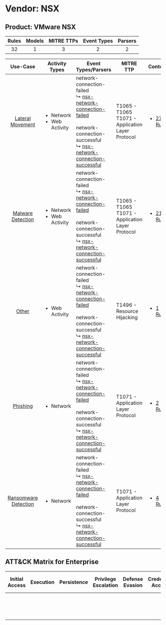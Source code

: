 Vendor: NSX
===========
Product: VMware NSX
-------------------
| Rules | Models | MITRE TTPs | Event Types | Parsers |
|:-----:|:------:|:----------:|:-----------:|:-------:|
|  32   |   1    |     3      |      2      |    2    |

|                               Use-Case                               | Activity Types                                 | Event Types/Parsers                                                                                                                                                                                                                                                      | MITRE TTP                                               | Content                                                                              |
|:--------------------------------------------------------------------:| ---------------------------------------------- | ------------------------------------------------------------------------------------------------------------------------------------------------------------------------------------------------------------------------------------------------------------------------ | ------------------------------------------------------- | ------------------------------------------------------------------------------------ |
|     [Lateral Movement](../../../UseCases/uc_lateral_movement.md)     | <ul><li>Network</li><li>Web Activity</li></ul> |  network-connection-failed<br> ↳ [nsx-network-connection-failed](Parsers/parserContent_nsx-network-connection-failed.md)<br><br> network-connection-successful<br> ↳ [nsx-network-connection-successful](Parsers/parserContent_nsx-network-connection-successful.md)<br> | T1065 - T1065<br>T1071 - Application Layer Protocol<br> | [<ul><li>27 Rules</li></ul>](Rules_Models/r_m_nsx_vmware_nsx_Lateral_Movement.md)    |
|    [Malware Detection](../../../UseCases/uc_malware_detection.md)    | <ul><li>Network</li><li>Web Activity</li></ul> |  network-connection-failed<br> ↳ [nsx-network-connection-failed](Parsers/parserContent_nsx-network-connection-failed.md)<br><br> network-connection-successful<br> ↳ [nsx-network-connection-successful](Parsers/parserContent_nsx-network-connection-successful.md)<br> | T1065 - T1065<br>T1071 - Application Layer Protocol<br> | [<ul><li>21 Rules</li></ul>](Rules_Models/r_m_nsx_vmware_nsx_Malware_Detection.md)   |
|                [Other](../../../UseCases/uc_other.md)                | <ul><li>Web Activity</li></ul>                 |  network-connection-failed<br> ↳ [nsx-network-connection-failed](Parsers/parserContent_nsx-network-connection-failed.md)<br><br> network-connection-successful<br> ↳ [nsx-network-connection-successful](Parsers/parserContent_nsx-network-connection-successful.md)<br> | T1496 - Resource Hijacking<br>                          | [<ul><li>1 Rules</li></ul>](Rules_Models/r_m_nsx_vmware_nsx_Other.md)                |
|             [Phishing](../../../UseCases/uc_phishing.md)             | <ul><li>Network</li></ul>                      |  network-connection-failed<br> ↳ [nsx-network-connection-failed](Parsers/parserContent_nsx-network-connection-failed.md)<br><br> network-connection-successful<br> ↳ [nsx-network-connection-successful](Parsers/parserContent_nsx-network-connection-successful.md)<br> | T1071 - Application Layer Protocol<br>                  | [<ul><li>2 Rules</li></ul>](Rules_Models/r_m_nsx_vmware_nsx_Phishing.md)             |
| [Ransomware Detection](../../../UseCases/uc_ransomware_detection.md) | <ul><li>Network</li></ul>                      |  network-connection-failed<br> ↳ [nsx-network-connection-failed](Parsers/parserContent_nsx-network-connection-failed.md)<br><br> network-connection-successful<br> ↳ [nsx-network-connection-successful](Parsers/parserContent_nsx-network-connection-successful.md)<br> | T1071 - Application Layer Protocol<br>                  | [<ul><li>4 Rules</li></ul>](Rules_Models/r_m_nsx_vmware_nsx_Ransomware_Detection.md) |

ATT&CK Matrix for Enterprise
----------------------------
| Initial Access | Execution | Persistence | Privilege Escalation | Defense Evasion | Credential Access | Discovery | Lateral Movement | Collection | Command and Control                                                             | Exfiltration | Impact                                                                  |
| -------------- | --------- | ----------- | -------------------- | --------------- | ----------------- | --------- | ---------------- | ---------- | ------------------------------------------------------------------------------- | ------------ | ----------------------------------------------------------------------- |
|                |           |             |                      |                 |                   |           |                  |            | [Application Layer Protocol](https://attack.mitre.org/techniques/T1071)<br><br> |              | [Resource Hijacking](https://attack.mitre.org/techniques/T1496)<br><br> |
